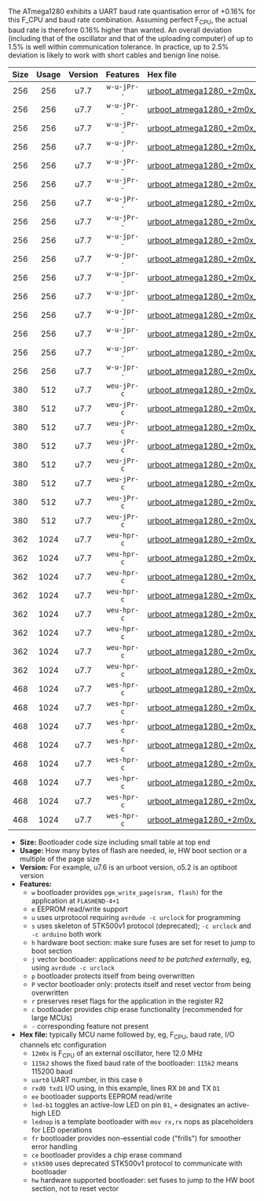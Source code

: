 The ATmega1280 exhibits a UART baud rate quantisation error of +0.16% for this F_CPU and baud rate combination. Assuming perfect F<sub>CPU</sub>, the actual baud rate is therefore 0.16% higher than wanted. An overall deviation (including that of the oscillator and that of the uploading computer) of up to 1.5% is well within communication tolerance. In practice, up to 2.5% deviation is likely to work with short cables and benign line noise.

|Size|Usage|Version|Features|Hex file|
|:-:|:-:|:-:|:-:|:--|
|256|256|u7.7|`w-u-jPr--`|[urboot_atmega1280_+2m0x_++19k2_uart0_rxe0_txe1_led+b7.hex](https://raw.githubusercontent.com/stefanrueger/urboot.hex/main/mcus/atmega1280/external_oscillator/fcpu_+2m0x/br_++19k2/urboot_atmega1280_+2m0x_++19k2_uart0_rxe0_txe1_led+b7.hex)|
|256|256|u7.7|`w-u-jPr--`|[urboot_atmega1280_+2m0x_++19k2_uart0_rxe0_txe1_lednop.hex](https://raw.githubusercontent.com/stefanrueger/urboot.hex/main/mcus/atmega1280/external_oscillator/fcpu_+2m0x/br_++19k2/urboot_atmega1280_+2m0x_++19k2_uart0_rxe0_txe1_lednop.hex)|
|256|256|u7.7|`w-u-jPr--`|[urboot_atmega1280_+2m0x_++19k2_uart1_rxd2_txd3_led+b7.hex](https://raw.githubusercontent.com/stefanrueger/urboot.hex/main/mcus/atmega1280/external_oscillator/fcpu_+2m0x/br_++19k2/urboot_atmega1280_+2m0x_++19k2_uart1_rxd2_txd3_led+b7.hex)|
|256|256|u7.7|`w-u-jPr--`|[urboot_atmega1280_+2m0x_++19k2_uart1_rxd2_txd3_lednop.hex](https://raw.githubusercontent.com/stefanrueger/urboot.hex/main/mcus/atmega1280/external_oscillator/fcpu_+2m0x/br_++19k2/urboot_atmega1280_+2m0x_++19k2_uart1_rxd2_txd3_lednop.hex)|
|256|256|u7.7|`w-u-jPr--`|[urboot_atmega1280_+2m0x_++19k2_uart2_rxh0_txh1_led+b7.hex](https://raw.githubusercontent.com/stefanrueger/urboot.hex/main/mcus/atmega1280/external_oscillator/fcpu_+2m0x/br_++19k2/urboot_atmega1280_+2m0x_++19k2_uart2_rxh0_txh1_led+b7.hex)|
|256|256|u7.7|`w-u-jPr--`|[urboot_atmega1280_+2m0x_++19k2_uart2_rxh0_txh1_lednop.hex](https://raw.githubusercontent.com/stefanrueger/urboot.hex/main/mcus/atmega1280/external_oscillator/fcpu_+2m0x/br_++19k2/urboot_atmega1280_+2m0x_++19k2_uart2_rxh0_txh1_lednop.hex)|
|256|256|u7.7|`w-u-jPr--`|[urboot_atmega1280_+2m0x_++19k2_uart3_rxj0_txj1_led+b7.hex](https://raw.githubusercontent.com/stefanrueger/urboot.hex/main/mcus/atmega1280/external_oscillator/fcpu_+2m0x/br_++19k2/urboot_atmega1280_+2m0x_++19k2_uart3_rxj0_txj1_led+b7.hex)|
|256|256|u7.7|`w-u-jPr--`|[urboot_atmega1280_+2m0x_++19k2_uart3_rxj0_txj1_lednop.hex](https://raw.githubusercontent.com/stefanrueger/urboot.hex/main/mcus/atmega1280/external_oscillator/fcpu_+2m0x/br_++19k2/urboot_atmega1280_+2m0x_++19k2_uart3_rxj0_txj1_lednop.hex)|
|256|256|u7.7|`w-u-jpr--`|[urboot_atmega1280_+2m0x_++19k2_uart0_rxe0_txe1_led+b7_fr.hex](https://raw.githubusercontent.com/stefanrueger/urboot.hex/main/mcus/atmega1280/external_oscillator/fcpu_+2m0x/br_++19k2/urboot_atmega1280_+2m0x_++19k2_uart0_rxe0_txe1_led+b7_fr.hex)|
|256|256|u7.7|`w-u-jpr--`|[urboot_atmega1280_+2m0x_++19k2_uart0_rxe0_txe1_lednop_fr.hex](https://raw.githubusercontent.com/stefanrueger/urboot.hex/main/mcus/atmega1280/external_oscillator/fcpu_+2m0x/br_++19k2/urboot_atmega1280_+2m0x_++19k2_uart0_rxe0_txe1_lednop_fr.hex)|
|256|256|u7.7|`w-u-jpr--`|[urboot_atmega1280_+2m0x_++19k2_uart1_rxd2_txd3_led+b7_fr.hex](https://raw.githubusercontent.com/stefanrueger/urboot.hex/main/mcus/atmega1280/external_oscillator/fcpu_+2m0x/br_++19k2/urboot_atmega1280_+2m0x_++19k2_uart1_rxd2_txd3_led+b7_fr.hex)|
|256|256|u7.7|`w-u-jpr--`|[urboot_atmega1280_+2m0x_++19k2_uart1_rxd2_txd3_lednop_fr.hex](https://raw.githubusercontent.com/stefanrueger/urboot.hex/main/mcus/atmega1280/external_oscillator/fcpu_+2m0x/br_++19k2/urboot_atmega1280_+2m0x_++19k2_uart1_rxd2_txd3_lednop_fr.hex)|
|256|256|u7.7|`w-u-jpr--`|[urboot_atmega1280_+2m0x_++19k2_uart2_rxh0_txh1_led+b7_fr.hex](https://raw.githubusercontent.com/stefanrueger/urboot.hex/main/mcus/atmega1280/external_oscillator/fcpu_+2m0x/br_++19k2/urboot_atmega1280_+2m0x_++19k2_uart2_rxh0_txh1_led+b7_fr.hex)|
|256|256|u7.7|`w-u-jpr--`|[urboot_atmega1280_+2m0x_++19k2_uart2_rxh0_txh1_lednop_fr.hex](https://raw.githubusercontent.com/stefanrueger/urboot.hex/main/mcus/atmega1280/external_oscillator/fcpu_+2m0x/br_++19k2/urboot_atmega1280_+2m0x_++19k2_uart2_rxh0_txh1_lednop_fr.hex)|
|256|256|u7.7|`w-u-jpr--`|[urboot_atmega1280_+2m0x_++19k2_uart3_rxj0_txj1_led+b7_fr.hex](https://raw.githubusercontent.com/stefanrueger/urboot.hex/main/mcus/atmega1280/external_oscillator/fcpu_+2m0x/br_++19k2/urboot_atmega1280_+2m0x_++19k2_uart3_rxj0_txj1_led+b7_fr.hex)|
|256|256|u7.7|`w-u-jpr--`|[urboot_atmega1280_+2m0x_++19k2_uart3_rxj0_txj1_lednop_fr.hex](https://raw.githubusercontent.com/stefanrueger/urboot.hex/main/mcus/atmega1280/external_oscillator/fcpu_+2m0x/br_++19k2/urboot_atmega1280_+2m0x_++19k2_uart3_rxj0_txj1_lednop_fr.hex)|
|380|512|u7.7|`weu-jPr-c`|[urboot_atmega1280_+2m0x_++19k2_uart0_rxe0_txe1_ee_led+b7_fr_ce.hex](https://raw.githubusercontent.com/stefanrueger/urboot.hex/main/mcus/atmega1280/external_oscillator/fcpu_+2m0x/br_++19k2/urboot_atmega1280_+2m0x_++19k2_uart0_rxe0_txe1_ee_led+b7_fr_ce.hex)|
|380|512|u7.7|`weu-jPr-c`|[urboot_atmega1280_+2m0x_++19k2_uart0_rxe0_txe1_ee_lednop_fr_ce.hex](https://raw.githubusercontent.com/stefanrueger/urboot.hex/main/mcus/atmega1280/external_oscillator/fcpu_+2m0x/br_++19k2/urboot_atmega1280_+2m0x_++19k2_uart0_rxe0_txe1_ee_lednop_fr_ce.hex)|
|380|512|u7.7|`weu-jPr-c`|[urboot_atmega1280_+2m0x_++19k2_uart1_rxd2_txd3_ee_led+b7_fr_ce.hex](https://raw.githubusercontent.com/stefanrueger/urboot.hex/main/mcus/atmega1280/external_oscillator/fcpu_+2m0x/br_++19k2/urboot_atmega1280_+2m0x_++19k2_uart1_rxd2_txd3_ee_led+b7_fr_ce.hex)|
|380|512|u7.7|`weu-jPr-c`|[urboot_atmega1280_+2m0x_++19k2_uart1_rxd2_txd3_ee_lednop_fr_ce.hex](https://raw.githubusercontent.com/stefanrueger/urboot.hex/main/mcus/atmega1280/external_oscillator/fcpu_+2m0x/br_++19k2/urboot_atmega1280_+2m0x_++19k2_uart1_rxd2_txd3_ee_lednop_fr_ce.hex)|
|380|512|u7.7|`weu-jPr-c`|[urboot_atmega1280_+2m0x_++19k2_uart2_rxh0_txh1_ee_led+b7_fr_ce.hex](https://raw.githubusercontent.com/stefanrueger/urboot.hex/main/mcus/atmega1280/external_oscillator/fcpu_+2m0x/br_++19k2/urboot_atmega1280_+2m0x_++19k2_uart2_rxh0_txh1_ee_led+b7_fr_ce.hex)|
|380|512|u7.7|`weu-jPr-c`|[urboot_atmega1280_+2m0x_++19k2_uart2_rxh0_txh1_ee_lednop_fr_ce.hex](https://raw.githubusercontent.com/stefanrueger/urboot.hex/main/mcus/atmega1280/external_oscillator/fcpu_+2m0x/br_++19k2/urboot_atmega1280_+2m0x_++19k2_uart2_rxh0_txh1_ee_lednop_fr_ce.hex)|
|380|512|u7.7|`weu-jPr-c`|[urboot_atmega1280_+2m0x_++19k2_uart3_rxj0_txj1_ee_led+b7_fr_ce.hex](https://raw.githubusercontent.com/stefanrueger/urboot.hex/main/mcus/atmega1280/external_oscillator/fcpu_+2m0x/br_++19k2/urboot_atmega1280_+2m0x_++19k2_uart3_rxj0_txj1_ee_led+b7_fr_ce.hex)|
|380|512|u7.7|`weu-jPr-c`|[urboot_atmega1280_+2m0x_++19k2_uart3_rxj0_txj1_ee_lednop_fr_ce.hex](https://raw.githubusercontent.com/stefanrueger/urboot.hex/main/mcus/atmega1280/external_oscillator/fcpu_+2m0x/br_++19k2/urboot_atmega1280_+2m0x_++19k2_uart3_rxj0_txj1_ee_lednop_fr_ce.hex)|
|362|1024|u7.7|`weu-hpr-c`|[urboot_atmega1280_+2m0x_++19k2_uart0_rxe0_txe1_ee_led+b7_fr_ce_hw.hex](https://raw.githubusercontent.com/stefanrueger/urboot.hex/main/mcus/atmega1280/external_oscillator/fcpu_+2m0x/br_++19k2/urboot_atmega1280_+2m0x_++19k2_uart0_rxe0_txe1_ee_led+b7_fr_ce_hw.hex)|
|362|1024|u7.7|`weu-hpr-c`|[urboot_atmega1280_+2m0x_++19k2_uart0_rxe0_txe1_ee_lednop_fr_ce_hw.hex](https://raw.githubusercontent.com/stefanrueger/urboot.hex/main/mcus/atmega1280/external_oscillator/fcpu_+2m0x/br_++19k2/urboot_atmega1280_+2m0x_++19k2_uart0_rxe0_txe1_ee_lednop_fr_ce_hw.hex)|
|362|1024|u7.7|`weu-hpr-c`|[urboot_atmega1280_+2m0x_++19k2_uart1_rxd2_txd3_ee_led+b7_fr_ce_hw.hex](https://raw.githubusercontent.com/stefanrueger/urboot.hex/main/mcus/atmega1280/external_oscillator/fcpu_+2m0x/br_++19k2/urboot_atmega1280_+2m0x_++19k2_uart1_rxd2_txd3_ee_led+b7_fr_ce_hw.hex)|
|362|1024|u7.7|`weu-hpr-c`|[urboot_atmega1280_+2m0x_++19k2_uart1_rxd2_txd3_ee_lednop_fr_ce_hw.hex](https://raw.githubusercontent.com/stefanrueger/urboot.hex/main/mcus/atmega1280/external_oscillator/fcpu_+2m0x/br_++19k2/urboot_atmega1280_+2m0x_++19k2_uart1_rxd2_txd3_ee_lednop_fr_ce_hw.hex)|
|362|1024|u7.7|`weu-hpr-c`|[urboot_atmega1280_+2m0x_++19k2_uart2_rxh0_txh1_ee_led+b7_fr_ce_hw.hex](https://raw.githubusercontent.com/stefanrueger/urboot.hex/main/mcus/atmega1280/external_oscillator/fcpu_+2m0x/br_++19k2/urboot_atmega1280_+2m0x_++19k2_uart2_rxh0_txh1_ee_led+b7_fr_ce_hw.hex)|
|362|1024|u7.7|`weu-hpr-c`|[urboot_atmega1280_+2m0x_++19k2_uart2_rxh0_txh1_ee_lednop_fr_ce_hw.hex](https://raw.githubusercontent.com/stefanrueger/urboot.hex/main/mcus/atmega1280/external_oscillator/fcpu_+2m0x/br_++19k2/urboot_atmega1280_+2m0x_++19k2_uart2_rxh0_txh1_ee_lednop_fr_ce_hw.hex)|
|362|1024|u7.7|`weu-hpr-c`|[urboot_atmega1280_+2m0x_++19k2_uart3_rxj0_txj1_ee_led+b7_fr_ce_hw.hex](https://raw.githubusercontent.com/stefanrueger/urboot.hex/main/mcus/atmega1280/external_oscillator/fcpu_+2m0x/br_++19k2/urboot_atmega1280_+2m0x_++19k2_uart3_rxj0_txj1_ee_led+b7_fr_ce_hw.hex)|
|362|1024|u7.7|`weu-hpr-c`|[urboot_atmega1280_+2m0x_++19k2_uart3_rxj0_txj1_ee_lednop_fr_ce_hw.hex](https://raw.githubusercontent.com/stefanrueger/urboot.hex/main/mcus/atmega1280/external_oscillator/fcpu_+2m0x/br_++19k2/urboot_atmega1280_+2m0x_++19k2_uart3_rxj0_txj1_ee_lednop_fr_ce_hw.hex)|
|468|1024|u7.7|`wes-hpr-c`|[urboot_atmega1280_+2m0x_++19k2_uart0_rxe0_txe1_ee_led+b7_fr_ce_stk500_hw.hex](https://raw.githubusercontent.com/stefanrueger/urboot.hex/main/mcus/atmega1280/external_oscillator/fcpu_+2m0x/br_++19k2/urboot_atmega1280_+2m0x_++19k2_uart0_rxe0_txe1_ee_led+b7_fr_ce_stk500_hw.hex)|
|468|1024|u7.7|`wes-hpr-c`|[urboot_atmega1280_+2m0x_++19k2_uart0_rxe0_txe1_ee_lednop_fr_ce_stk500_hw.hex](https://raw.githubusercontent.com/stefanrueger/urboot.hex/main/mcus/atmega1280/external_oscillator/fcpu_+2m0x/br_++19k2/urboot_atmega1280_+2m0x_++19k2_uart0_rxe0_txe1_ee_lednop_fr_ce_stk500_hw.hex)|
|468|1024|u7.7|`wes-hpr-c`|[urboot_atmega1280_+2m0x_++19k2_uart1_rxd2_txd3_ee_led+b7_fr_ce_stk500_hw.hex](https://raw.githubusercontent.com/stefanrueger/urboot.hex/main/mcus/atmega1280/external_oscillator/fcpu_+2m0x/br_++19k2/urboot_atmega1280_+2m0x_++19k2_uart1_rxd2_txd3_ee_led+b7_fr_ce_stk500_hw.hex)|
|468|1024|u7.7|`wes-hpr-c`|[urboot_atmega1280_+2m0x_++19k2_uart1_rxd2_txd3_ee_lednop_fr_ce_stk500_hw.hex](https://raw.githubusercontent.com/stefanrueger/urboot.hex/main/mcus/atmega1280/external_oscillator/fcpu_+2m0x/br_++19k2/urboot_atmega1280_+2m0x_++19k2_uart1_rxd2_txd3_ee_lednop_fr_ce_stk500_hw.hex)|
|468|1024|u7.7|`wes-hpr-c`|[urboot_atmega1280_+2m0x_++19k2_uart2_rxh0_txh1_ee_led+b7_fr_ce_stk500_hw.hex](https://raw.githubusercontent.com/stefanrueger/urboot.hex/main/mcus/atmega1280/external_oscillator/fcpu_+2m0x/br_++19k2/urboot_atmega1280_+2m0x_++19k2_uart2_rxh0_txh1_ee_led+b7_fr_ce_stk500_hw.hex)|
|468|1024|u7.7|`wes-hpr-c`|[urboot_atmega1280_+2m0x_++19k2_uart2_rxh0_txh1_ee_lednop_fr_ce_stk500_hw.hex](https://raw.githubusercontent.com/stefanrueger/urboot.hex/main/mcus/atmega1280/external_oscillator/fcpu_+2m0x/br_++19k2/urboot_atmega1280_+2m0x_++19k2_uart2_rxh0_txh1_ee_lednop_fr_ce_stk500_hw.hex)|
|468|1024|u7.7|`wes-hpr-c`|[urboot_atmega1280_+2m0x_++19k2_uart3_rxj0_txj1_ee_led+b7_fr_ce_stk500_hw.hex](https://raw.githubusercontent.com/stefanrueger/urboot.hex/main/mcus/atmega1280/external_oscillator/fcpu_+2m0x/br_++19k2/urboot_atmega1280_+2m0x_++19k2_uart3_rxj0_txj1_ee_led+b7_fr_ce_stk500_hw.hex)|
|468|1024|u7.7|`wes-hpr-c`|[urboot_atmega1280_+2m0x_++19k2_uart3_rxj0_txj1_ee_lednop_fr_ce_stk500_hw.hex](https://raw.githubusercontent.com/stefanrueger/urboot.hex/main/mcus/atmega1280/external_oscillator/fcpu_+2m0x/br_++19k2/urboot_atmega1280_+2m0x_++19k2_uart3_rxj0_txj1_ee_lednop_fr_ce_stk500_hw.hex)|

- **Size:** Bootloader code size including small table at top end
- **Usage:** How many bytes of flash are needed, ie, HW boot section or a multiple of the page size
- **Version:** For example, u7.6 is an urboot version, o5.2 is an optiboot version
- **Features:**
  + `w` bootloader provides `pgm_write_page(sram, flash)` for the application at `FLASHEND-4+1`
  + `e` EEPROM read/write support
  + `u` uses urprotocol requiring `avrdude -c urclock` for programming
  + `s` uses skeleton of STK500v1 protocol (deprecated); `-c urclock` and `-c arduino` both work
  + `h` hardware boot section: make sure fuses are set for reset to jump to boot section
  + `j` vector bootloader: applications *need to be patched externally*, eg, using `avrdude -c urclock`
  + `p` bootloader protects itself from being overwritten
  + `P` vector bootloader only: protects itself and reset vector from being overwritten
  + `r` preserves reset flags for the application in the register R2
  + `c` bootloader provides chip erase functionality (recommended for large MCUs)
  + `-` corresponding feature not present
- **Hex file:** typically MCU name followed by, eg, F<sub>CPU</sub>, baud rate, I/O channels etc configuration
  + `12m0x` is F<sub>CPU</sub> of an external oscillator, here 12.0 MHz
  + `115k2` shows the fixed baud rate of the bootloader: `115k2` means 115200 baud
  + `uart0` UART number, in this case `0`
  + `rxd0 txd1` I/O using, in this example, lines RX `D0` and TX `D1`
  + `ee` bootloader supports EEPROM read/write
  + `led-b1` toggles an active-low LED on pin `B1`, `+` designates an active-high LED
  + `lednop` is a template bootloader with `mov rx,rx` nops as placeholders for LED operations
  + `fr` bootloader provides non-essential code ("frills") for smoother error handling
  + `ce` bootloader provides a chip erase command
  + `stk500` uses deprecated STK500v1 protocol to communicate with bootloader
  + `hw` hardware supported bootloader: set fuses to jump to the HW boot section, not to reset vector
